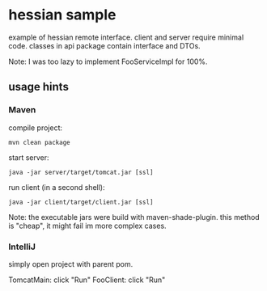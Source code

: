 # hessian sample

example of hessian remote interface. client and server require minimal code.
classes in api package contain interface and DTOs.

Note: I was too lazy to implement FooServiceImpl for 100%.

## usage hints

### Maven

compile project:
```
mvn clean package
```

start server:
```
java -jar server/target/tomcat.jar [ssl]
```

run client (in a second shell):
```
java -jar client/target/client.jar [ssl]
```

Note: the executable jars were build with maven-shade-plugin. this method is "cheap", it might fail im more complex cases.

### IntelliJ

simply open project with parent pom.

TomcatMain: click "Run"
FooClient: click "Run"
